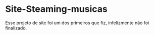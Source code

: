 # Site-Steaming-musicas
 Esse projeto de site foi um dos primeiros que fiz, infelizmente não foi finalizado.

